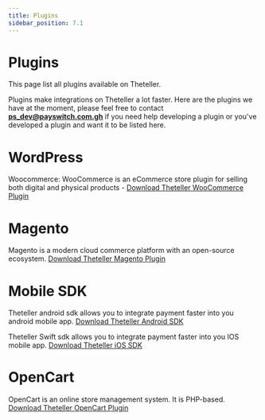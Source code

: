 ```yaml
---
title: Plugins
sidebar_position: 7.1
---
```



# Plugins

This page list all plugins available on Theteller.

Plugins make integrations on Theteller a lot faster. Here are the plugins we have at the moment, please feel free to contact **ps_dev@payswitch.com.gh** if you need help developing a plugin or you've developed a plugin and want it to be listed here.

# WordPress

Woocommerce: WooCommerce is an eCommerce store plugin for selling both digital and physical products - [Download Theteller WooCommerce Plugin](https://github.com/realnaspter/woocommerce-theteller-payment-gateway)

# Magento

Magento is a modern cloud commerce platform with an open-source ecosystem. [Download Theteller Magento Plugin](https://github.com/asareStephen/Theteller)

# Mobile SDK

Theteller android sdk allows you to integrate payment faster into you android mobile app. [Download Theteller Android SDK](https://github.com/apeatu/theteller-android-sdk)

Theteller Swift sdk allows you to integrate payment faster into you IOS mobile app. [Download Theteller iOS SDK](https://github.com/payswitchpos/IOS_SDK)

# OpenCart

OpenCart is an online store management system. It is PHP-based. [Download Theteller OpenCart Plugin](https://github.com/realnaspter/opencart-theteller-payment-gateway)